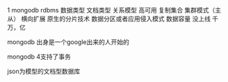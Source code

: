 1 
         mongodb     rdbms
数据类型   文档类型     关系模型
高可用     复制集合     集群模式（主从）
横向扩展   原生的分片技术  数据分区或者应用侵入模式
数据容量   没上线       千万，亿


mongodb 出身是一个google出来的人开始的

mongodb 4支持了事务

json为模型的文档型数据库

